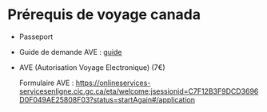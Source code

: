 

# Prérequis de voyage canada


- Passeport
- Guide de demande AVE : [guide](./.attachement/francais.pdf)
- AVE (Autorisation Voyage Electronique) (7€)
  
    Formulaire AVE : https://onlineservices-servicesenligne.cic.gc.ca/eta/welcome;jsessionid=C7F12B3F9DCD3696D0F049AE25808F03?status=startAgain#/application


